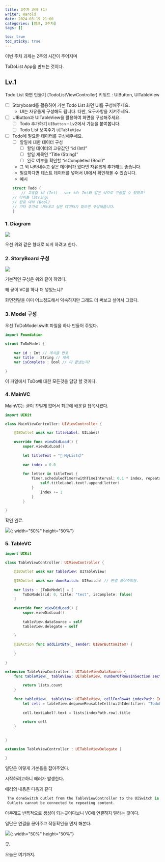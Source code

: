 ```yaml
---
title: 3주차 과제 (1)
writer: Harold
date: 2024-03-19 21:00
categories: [캠프, 3주차]
tags: []

toc: true
toc_sticky: true
---
```


이번 주차 과제는 2주의 시간이 주어지며

ToDoList App을 만드는 것이다.

## Lv.1

Todo List 화면 만들기 (TodoListViewController)
키워드 : UIButton, UITableView

- [ ]  Storyboard를 활용하여 기본 Todo List 화면 UI를 구성해주세요.
    - UI는 자유롭게 구성해도 됩니다. 다만, 요구사항을 지켜주세요.
- [ ]  UIButton과 UITableView을 활용하여 화면을 구성해주세요.
    - [ ]  Todo 추가하기 `UIButton` - Lv2에서 기능을 붙여봅니다.
    - [ ]  Todo List 보여주기 `UITableView`
- [ ]  Todo에 필요한 데이터를 구성해주세요.
    - [ ]  할일에 대한 데이터 구성
        - [ ]  할일 데이터의 고유값인 “id (Int)”
        - [ ]  할일 제목인 “Title (String)”
        - [ ]  완료 여부를 확인할 “isCompleted (Bool)”
    - 그 외 나타내주고 싶은 데이터가 있다면 자유롭게 추가해도 좋습니다.
    - 필요하다면 테스트 데이터를 넣어서 UI에서 확인해볼 수 있습니다.
    - 예시
    ```swift
    struct Todo {
        // 고유값 id (Int) - var id: Int와 같은 식으로 구성할 수 있겠죠!
    // 타이틀 (String)
    // 완료 여부 (Bool)
    // 기타 추가로 나타내고 싶은 데이터가 있으면 구성해줍니다.
    }
    ```

### 1. Diagram

![](https://i.esdrop.com/d/f/NrA2xlqacz/U7xSJlOdFb.png)

우선 위와 같은 형태로 되게 하려고 한다.

### 2. StoryBoard 구성

![](https://i.esdrop.com/d/f/NrA2xlqacz/K50qcNJLBv.png)

기본적인 구성은 위와 같이 하였다.

왜 굳이 VC를 하나 더 넣었느냐?

화면전달을 이미 어느정도해서 익숙하지만 그래도 더 써보고 싶어서 그랬다.

### 3. Model 구성

우선 ToDoModel.swift 파일을 하나 만들어 주었다.

```swift
import Foundation

struct ToDoModel {
    
    var id : Int // 게시글 번호
    var title : String // 제목
    var isComplete : Bool // 다 끝냈는지?
    
}
```

이 파일에서 ToDo에 대한 모든것을 담당 할 것이다.

### 4. MainVC

MainVC는 굳이 꾸밀게 없어서 최근에 배운걸 접목시켰다.

```swift
import UIKit

class MainViewController: UIViewController {

    @IBOutlet weak var titleLabel: UILabel!
    
    override func viewDidLoad() {
        super.viewDidLoad()
        
        let titleText = "📂 MyList📋"
        
        var index = 0.0
        
        for letter in titleText {
            Timer.scheduledTimer(withTimeInterval: 0.1 * index, repeats: false) { timer in
                self.titleLabel.text?.append(letter)
            }
                index += 1
            }
        }
   
}
```

확인 완료.

![](https://i.esdrop.com/d/f/NrA2xlqacz/2bfyo6Dne6.gif){: width="50%" height="50%"}

### 5. TableVC

```swift
import UIKit

class TableViewController: UIViewController {

    @IBOutlet weak var tableView: UITableView!
    
    @IBOutlet weak var doneSwitch: UISwitch! // 연결 끊어주었음.
    
    var lists : [ToDoModel] = [
        ToDoModel(id: 0, title: "test", isComplete: false)
    ]
    
    override func viewDidLoad() {
        super.viewDidLoad()
        
        tableView.dataSource = self
        tableView.delegate = self

    }
    
    @IBAction func addListBtn(_ sender: UIBarButtonItem) {
        
    }
    
}

extension TableViewController : UITableViewDataSource {
    func tableView(_ tableView: UITableView, numberOfRowsInSection section: Int) -> Int {
        
        return lists.count
    }
    
    func tableView(_ tableView: UITableView, cellForRowAt indexPath: IndexPath) -> UITableViewCell {
        let cell = tableView.dequeueReusableCell(withIdentifier: "TodoList", for: indexPath)
        
        cell.textLabel?.text = lists[indexPath.row].title
        
        return cell
    }
    
    
}

extension TableViewController : UITableViewDelegate {
    
}
```

일단은 이렇게 기본틀을 잡아주었다.

시작하려고하니 에러가 발생한다.

에러의 내용은 다음과 같다

```swift
 The doneSwitch outlet from the TableViewController to the UISwitch is invalid.
 Outlets cannot be connected to repeating content.
```

아무래도 반복적으로 생성이 되는곳이다보니 VC에 연결하지 말라는 것이다.

일단은 연결을 끊어주고 작동확인을 먼저 해본다.

![](https://i.esdrop.com/d/f/NrA2xlqacz/RY9EKHmeFL.gif){: width="50%" height="50%"}

굿.

오늘은 여기까지.

